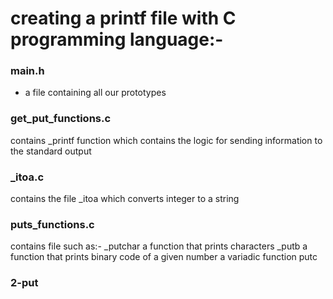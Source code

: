 # creating a printf file with C programming language:-

### main.h
- a file containing all our prototypes

### get_put_functions.c
contains _printf function which contains the logic for sending information to the standard output

### _itoa.c
contains the file _itoa which converts integer to a string

### puts_functions.c
contains file such as:- _putchar a function that prints characters
			_putb a function that prints binary code of a given number
			a variadic function putc

### 2-put
